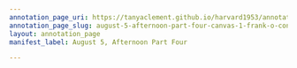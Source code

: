 ```yaml
---
annotation_page_uri: https://tanyaclement.github.io/harvard1953/annotations/august-5-afternoon-part-four-canvas-1-frank-o-connor.json
annotation_page_slug: august-5-afternoon-part-four-canvas-1-frank-o-connor
layout: annotation_page
manifest_label: August 5, Afternoon Part Four

---
```

